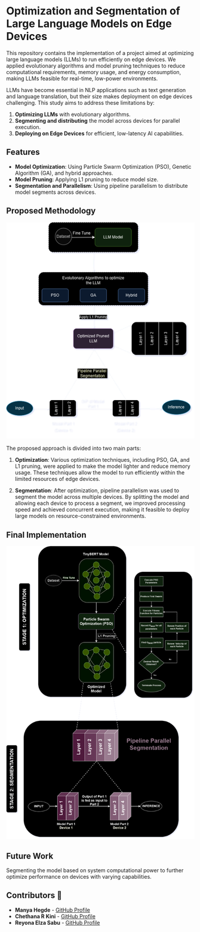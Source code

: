 # Optimization and Segmentation of Large Language Models on Edge Devices

This repository contains the implementation of a project aimed at optimizing large language models (LLMs) to run efficiently on edge devices. We applied evolutionary algorithms and model pruning techniques to reduce computational requirements, memory usage, and energy consumption, making LLMs feasible for real-time, low-power environments.

LLMs have become essential in NLP applications such as text generation and language translation, but their size makes deployment on edge devices challenging. This study aims to address these limitations by:
1. **Optimizing LLMs** with evolutionary algorithms.
2. **Segmenting and distributing** the model across devices for parallel execution.
3. **Deploying on Edge Devices** for efficient, low-latency AI capabilities.

## Features

- **Model Optimization**: Using Particle Swarm Optimization (PSO), Genetic Algorithm (GA), and hybrid approaches.
- **Model Pruning**: Applying L1 pruning to reduce model size.
- **Segmentation and Parallelism**: Using pipeline parallelism to distribute model segments across devices.

## Proposed Methodology

![Proposed Architecture](finaloutline.png)

The proposed approach is divided into two main parts:

1. **Optimization**: Various optimization techniques, including PSO, GA, and L1 pruning, were applied to make the model lighter and reduce memory usage. These techniques allow the model to run efficiently within the limited resources of edge devices.
  
2. **Segmentation**: After optimization, pipeline parallelism was used to segment the model across multiple devices. By splitting the model and allowing each device to process a segment, we improved processing speed and achieved concurrent execution, making it feasible to deploy large models on resource-constrained environments.

## Final Implementation

<img src="implemented.png" alt="Alt text" width="600" />


## Future Work
Segmenting the model based on system computational power to further optimize performance on devices with varying capabilities.

## Contributors 🚀

- **Manya Hegde** - [GitHub Profile](https://github.com/manyahegde)
- **Chethana R Kini** - [GitHub Profile](https://github.com/chethanarkini)
- **Reyona Elza Sabu** - [GitHub Profile](https://github.com/Reyonaes)


